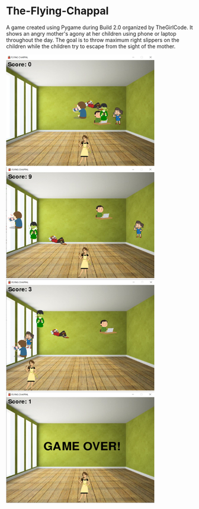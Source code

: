 # The-Flying-Chappal
A game created using Pygame during Build 2.0 organized by TheGirlCode. It shows an angry mother's agony at her children using phone or laptop throughout the day. The goal is to throw maximum right slippers on the children while the children try to escape from the sight of the mother.

<img src="/GameScreenImages/fc1.png" width="400" height="300"></img>
<img src="/GameScreenImages/fc2.png" width="400" height="300"></img>
<img src="/GameScreenImages/fc5.png" width="400" height="300"></img>
<img src="/GameScreenImages/fc3.png" width="400" height="300"></img>
